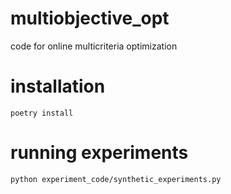 # multiobjective_opt
code for online multicriteria optimization


# installation
```[bash]
poetry install
```

# running experiments

```
python experiment_code/synthetic_experiments.py
```

